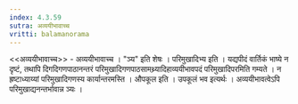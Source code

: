 ```yaml
---
index: 4.3.59
sutra: अव्ययीभावाच्च
vritti: balamanorama
---
```


<<अव्ययीभावाच्च>> - अव्ययीभावाच्च । "ञ्य" इति शेषः ।	परिमुखादिभ्य इति । यद्यपीदं वार्तिकं भाष्ये न दृष्टं, तथापि दिगदिगणपाठानन्तरं परिमुखादिगणपाठसामथ्र्यादिहाव्ययीभावपदं परिमुखादिपरमिति गम्यते । न ह्रष्टाध्याय्यां परिमुखादिगणस्य कार्यान्तरमस्ति । औपकूल इति । उपकूलं भव इत्यर्थः । अव्ययीभावत्वेऽपि परिमुखाद्यनन्तर्भावान्न ञ्यः । 